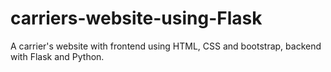 # carriers-website-using-Flask
A carrier's website with frontend using HTML, CSS and bootstrap, backend with Flask and Python.
